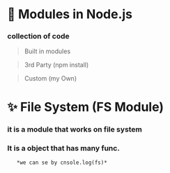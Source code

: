 # 📘 Modules in Node.js

 ### collection of code


 >Built in modules 

 > 3rd Party (npm install)

 >Custom (my Own)


# ✨ File System (FS Module)
  ### it is a module that works on file system
   ### It is a object that has many func. 
       *we can se by cnsole.log(fs)*


